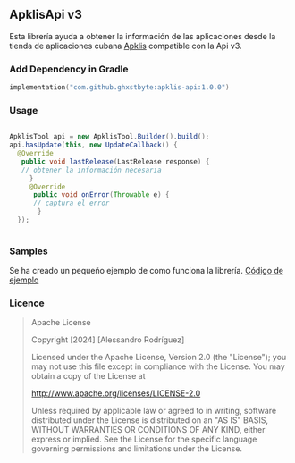 ## ApklisApi v3

Esta librería ayuda a obtener la información de las aplicaciones desde la tienda de aplicaciones cubana  [Apklis](https://www.apklis.cu) compatible con la Api v3.


### Add Dependency in Gradle

```kotlin
implementation("com.github.ghxstbyte:apklis-api:1.0.0")
```

### Usage
```java

ApklisTool api = new ApklisTool.Builder().build();
api.hasUpdate(this, new UpdateCallback() {
  @Override
   public void lastRelease(LastRelease response) {
   // obtener la información necesaria 
     }
     @Override
      public void onError(Throwable e) {
      // captura el error 
       }
  });
                
```

### Samples 

Se ha creado un pequeño ejemplo de como funciona la librería. [Código de ejemplo](app/src/main/java/com/arr/apklisexample/MainActivity.java)

### Licence
> Apache License
>
> Copyright [2024] [Alessandro Rodríguez]
>
>  Licensed under the Apache License, Version 2.0 (the "License");
   you may not use this file except in compliance with the License.
   You may obtain a copy of the License at
>
>http://www.apache.org/licenses/LICENSE-2.0
>
> Unless required by applicable law or agreed to in writing, software
   distributed under the License is distributed on an "AS IS" BASIS,
   WITHOUT WARRANTIES OR CONDITIONS OF ANY KIND, either express or implied.
   See the License for the specific language governing permissions and
   limitations under the License.